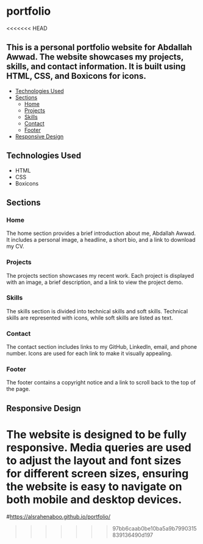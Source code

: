 # portfolio
<<<<<<< HEAD
## This is a personal portfolio website for Abdallah Awwad. The website showcases my projects, skills, and contact information. It is built using HTML, CSS, and Boxicons for icons.
- [Technologies Used](#technologies-used)
- [Sections](#sections)
  - [Home](#home)
  - [Projects](#projects)
  - [Skills](#skills)
  - [Contact](#contact)
  - [Footer](#footer)
- [Responsive Design](#responsive-design)

## Technologies Used

- HTML
- CSS
- Boxicons

## Sections

### Home

The home section provides a brief introduction about me, Abdallah Awwad. It includes a personal image, a headline, a short bio, and a link to download my CV.

### Projects

The projects section showcases my recent work. Each project is displayed with an image, a brief description, and a link to view the project demo.

### Skills

The skills section is divided into technical skills and soft skills. Technical skills are represented with icons, while soft skills are listed as text.

### Contact

The contact section includes links to my GitHub, LinkedIn, email, and phone number. Icons are used for each link to make it visually appealing.

### Footer

The footer contains a copyright notice and a link to scroll back to the top of the page.

## Responsive Design

The website is designed to be fully responsive. Media queries are used to adjust the layout and font sizes for different screen sizes, ensuring the website is easy to navigate on both mobile and desktop devices.
=======
#https://alsrahenaboo.github.io/portfolio/
>>>>>>> 97bb6caab0be10ba5a9b7990315839136490d197
